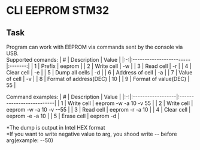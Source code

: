 # CLI EEPROM STM32

## Task
Program can work with EEPROM via commands sent by the console via USB.  
Supported comands:
| # | Description             | Value   |
|:-:|:------------------------|:-------:|
| 1 | Prefix                  | eeprom  |
| 2 | Write cell              | -w      |
| 3 | Read cell               | -r      |
| 4 | Clear cell              | -e      |
| 5 | Dump all cells          | -d      |
| 6 | Address of cell         | -a      |
| 7 | Value of cell           | -v      |
| 8 | Format of address(DEC)  | 10      |
| 9 | Format of value(DEC)    | 55      |
  
Command examples:
| # | Description       | Value                 	|
|:-:|:------------------|:--------------------------|
| 1 | Write cell        | eeprom -w -a 10 -v 55 	|
| 2 | Write cell        | eeprom -w -a 10 -v --55 	|
| 3 | Read cell         | eeprom -r -a 10       	|
| 4 | Clear cell        | eeprom -e -a 10       	|
| 5 | Erase cell        | eeprom -d 				|

  
*The dump is output in Intel HEX format  
*If you want to write negative value to arg, you shood write -- before arg(example: --50)